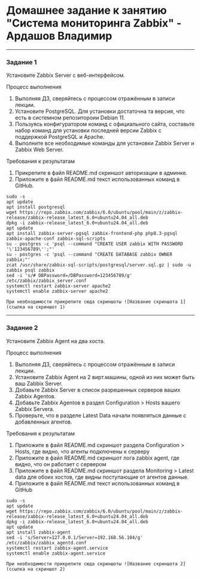 # Домашнее задание к занятию "Система мониторинга Zabbix" - Ардашов Владимир

---

### Задание 1

Установите Zabbix Server с веб-интерфейсом.

Процесс выполнения

  1. Выполняя ДЗ, сверяйтесь с процессом отражённым в записи лекции.
  2. Установите PostgreSQL. Для установки достаточна та версия, что есть в системном репозитороии Debian 11.
  3. Пользуясь конфигуратором команд с официального сайта, составьте набор команд для установки последней версии Zabbix с поддержкой PostgreSQL и Apache.
  4. Выполните все необходимые команды для установки Zabbix Server и Zabbix Web Server.

Требования к результатам

  1. Прикрепите в файл README.md скриншот авторизации в админке.
  2. Приложите в файл README.md текст использованных команд в GitHub. 

```
sudo -s 
apt update
apt install postgresql
wget https://repo.zabbix.com/zabbix/6.0/ubuntu/pool/main/z/zabbix-release/zabbix-release_latest_6.0+ubuntu24.04_all.deb
dpkg -i zabbix-release_latest_6.0+ubuntu24.04_all.deb
apt update
apt install zabbix-server-pgsql zabbix-frontend-php php8.3-pgsql zabbix-apache-conf zabbix-sql-scripts
su - postgres -c 'psql --command "CREATE USER zabbix WITH PASSWORD '\'123456789\'';"'
su - postgres -c 'psql --command "CREATE DATABASE zabbix OWNER zabbix;"'
zcat /usr/share/zabbix-sql-scripts/postgresql/server.sql.gz | sudo -u zabbix psql zabbix
sed -i 's/# DBPassword=/DBPassword=123456789/g' /etc/zabbix/zabbix_server.conf
systemctl restart zabbix-server apache2
systemctl enable zabbix-server apache2
```

`При необходимости прикрепитe сюда скриншоты
![Название скриншота 1](ссылка на скриншот 1)`


---

### Задание 2

Установите Zabbix Agent на два хоста.

Процесс выполнения

  1. Выполняя ДЗ, сверяйтесь с процессом отражённым в записи лекции.
  2. Установите Zabbix Agent на 2 вирт.машины, одной из них может быть ваш Zabbix Server.
  3. Добавьте Zabbix Server в список разрешенных серверов ваших Zabbix Agentов.
  4. Добавьте Zabbix Agentов в раздел Configuration > Hosts вашего Zabbix Servera.
  5. Проверьте, что в разделе Latest Data начали появляться данные с добавленных агентов.

Требования к результатам

  1. Приложите в файл README.md скриншот раздела Configuration > Hosts, где видно, что агенты подключены к серверу
  2. Приложите в файл README.md скриншот лога zabbix agent, где видно, что он работает с сервером
  3. Приложите в файл README.md скриншот раздела Monitoring > Latest data для обоих хостов, где видны поступающие от агентов данные.
  4. Приложите в файл README.md текст использованных команд в GitHub 

```
sudo -s
apt update
wget https://repo.zabbix.com/zabbix/6.0/ubuntu/pool/main/z/zabbix-release/zabbix-release_latest_6.0+ubuntu24.04_all.deb
dpkg -i zabbix-release_latest_6.0+ubuntu24.04_all.deb
apt update 
apt install zabbix-agent
sed -i 's/Server=127.0.0.1/Server=192.168.56.104/g' /etc/zabbix/zabbix_agentd.conf
systemctl restart zabbix-agent.service
systemctl enable zabbix-agent.service 
```

`При необходимости прикрепитe сюда скриншоты
![Название скриншота 2](ссылка на скриншот 2)`
